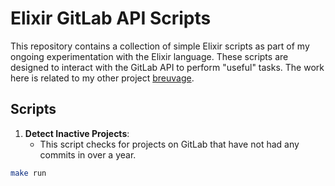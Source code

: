 # Elixir GitLab API Scripts

This repository contains a collection of simple Elixir scripts as part of my ongoing experimentation with the Elixir language.
These scripts are designed to interact with the GitLab API to perform "useful" tasks.
The work here is related to my other project [breuvage](https://github.com/Lujeni/breuvage).

## Scripts

1. **Detect Inactive Projects**:
   - This script checks for projects on GitLab that have not had any commits in over a year.

```bash
make run
```
